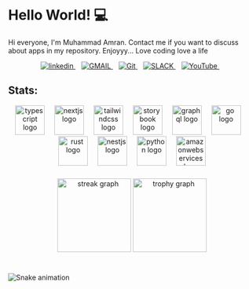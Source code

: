 <h1 align='left'>Hello World! 💻</h1>

Hi everyone, I'm Muhammad Amran. Contact me if you want to discuss about apps in my repository.
Enjoyyy...
Love coding love a life

<p align='center'>
	<a href="https://www.linkedin.com/in/muhammadamran/" target="_blank">
		<img alt="linkedin" src="https://img.shields.io/badge/LinkedIn-0077B5?style=for-the-badge&logo=linkedin&logoColor=white" />
	</a>&nbsp;&nbsp;
	<a href="mailto:amranhakim9@gmail.com">
		<img alt="GMAIL" src="https://img.shields.io/badge/Gmail-D14836?style=for-the-badge&logo=gmail&logoColor=white" />
	</a>&nbsp;&nbsp;
	<a href="https://www.gitlab.com/amranhakim10/" target="_blank">
		<img alt="Git" src="https://img.shields.io/badge/GitLab-330F63?style=for-the-badge&logo=gitlab&logoColor=white"/>
	</a>&nbsp;&nbsp;
	<a href="https://www.slack.com/amranhakim9@gmail.com/" target="_blank">
		<img alt="SLACK" src="https://img.shields.io/badge/Slack-4A154B?style=for-the-badge&logo=slack&logoColor=white"/>
	</a>&nbsp;&nbsp;
	<a href="https://www.slack.com/amranhakim9@gmail.com/" target="_blank">
		<img alt="YouTube" src="https://img.shields.io/badge/YouTube-FF0000?style=for-the-badge&logo=youtube&logoColor=white"/>
	</a>&nbsp;&nbsp;
</p>

## Stats:

<div align="center">
  <img src="https://skillicons.dev/icons?i=ts" height="60" alt="typescript logo"  />
  <img width="12" />
  <img src="https://skillicons.dev/icons?i=nextjs" height="60" alt="nextjs logo"  />
  <img width="12" />
  <img src="https://skillicons.dev/icons?i=tailwind" height="60" alt="tailwindcss logo"  />
  <img width="12" />
  <img src="https://cdn.jsdelivr.net/gh/devicons/devicon/icons/storybook/storybook-original.svg" height="60" alt="storybook logo"  />
  <img width="12" />
  <img src="https://skillicons.dev/icons?i=graphql" height="60" alt="graphql logo"  />
  <img width="12" />
  <img src="https://skillicons.dev/icons?i=go" height="60" alt="go logo"  />
  <img width="12" />
  <img src="https://skillicons.dev/icons?i=rust" height="60" alt="rust logo"  />
  <img width="12" />
  <img src="https://skillicons.dev/icons?i=nestjs" height="60" alt="nestjs logo"  />
  <img width="12" />
  <img src="https://skillicons.dev/icons?i=py" height="60" alt="python logo"  />
  <img width="12" />
  <img src="https://skillicons.dev/icons?i=aws" height="60" alt="amazonwebservices logo"  />
</div>

###

<div align="center">
  <img src="https://streak-stats.demolab.com?user=maurodesouza&locale=en&mode=daily&theme=dracula&hide_border=false&border_radius=5&order=3" height="150" alt="streak graph"  />
  <img src="https://github-profile-trophy.vercel.app?username=maurodesouza&theme=dracula&column=-1&row=1&margin-w=8&margin-h=8&no-bg=false&no-frame=false&order=4" height="150" alt="trophy graph"  />
</div>

###

<br clear="both">

<img src="https://raw.githubusercontent.com/maurodesouza/maurodesouza/output/snake.svg" alt="Snake animation" />

###
